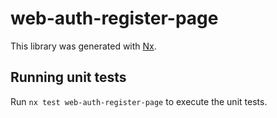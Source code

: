 # web-auth-register-page

This library was generated with [Nx](https://nx.dev).

## Running unit tests

Run `nx test web-auth-register-page` to execute the unit tests.
